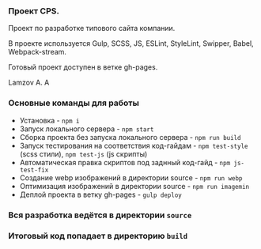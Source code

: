 ### Проект CPS.

Проект по разработке типового сайта компании.

В проекте используется Gulp, SCSS, JS, ESLint, StyleLint, Swipper, Babel, Webpack-stream.

Готовый проект доступен в ветке gh-pages.

Lamzov A. A

### Основные команды для работы
- Установка - `npm i`
- Запуск локального сервера - `npm start`
- Сборка проекта без запуска локального сервера - `npm run build`
- Запуск тестирования на соответствия код-гайдам - `npm test-style` (scss стили), `npm test-js` (js скрипты)
- Автоматическая правка скриптов под заднный код-гайд - `npm js-test-fix`
- Создание webp изображений в директории source - `npm run webp`
- Оптимизация изображений в директории source - `npm run imagemin`
- Деплой проекта в ветку gh-pages - `gulp deploy`

### Вся разработка ведётся в директории `source`
### Итоговый код попадает в директорию `build`
